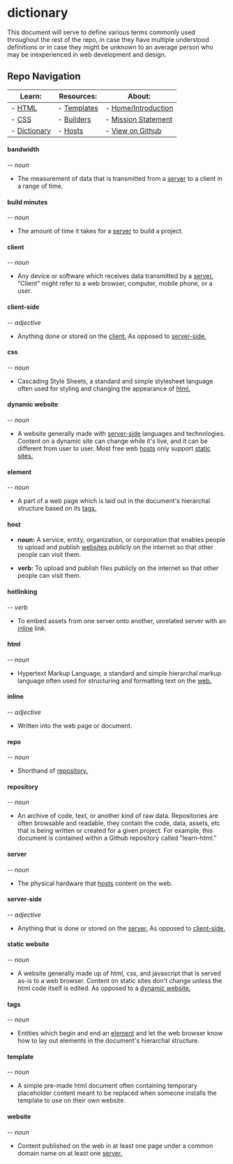 # dictionary

This document will serve to define various terms commonly used throughout the rest of the repo, in case they have multiple understood definitions or in case they might be unknown to an average person who may be inexperienced in web development and design.

## Repo Navigation

| Learn:                          | Resources:                         | About:
| ------------------------------- | ---------------------------------- | ---------------------------------------------
| - [HTML](html.md)        | - [Templates](../templates/readme.md) | - [Home/Introduction](./)
| - [CSS](css.md)          | - [Builders](builders.md)   | - [Mission Statement](mission-statement.md)
| - [Dictionary](vocab.md) | - [Hosts](hosts.md)         | - [View on Github](https://github.com/skylestia/make-a-website)

#### **bandwidth**
*-- noun*

- The measurement of data that is transmitted from a [server](#server) to a client in a range of time.

#### **build minutes**
*-- noun*

- The amount of time it takes for a [server](#server) to build a project.

#### **client**
*-- noun*

- Any device or software which receives data transmitted by a [server.](#server) "Client" might refer to a web browser, computer, mobile phone, or a user.

#### **client-side**
*-- adjective*

- Anything done or stored on the [client.](#client) As opposed to [server-side.](#server-side)

#### **css**
*-- noun*

- Cascading Style Sheets, a standard and simple stylesheet language often used for styling and changing the appearance of [html.](#html)

#### **dynamic website**
*-- noun*

- A website generally made with [server-side](#server-side) languages and technologies. Content on a dynamic site can change while it's live, and it can be different from user to user. Most free web [hosts](#host) only support [static sites.](#static-website)

#### **element**
*-- noun*

- A part of a web page which is laid out in the document's hierarchal structure based on its [tags.](#tags)

#### **host**

- **noun:** A service, entity, organization, or corporation that enables people to upload and publish [websites](#website) publicly on the internet so that other people can visit them.

- **verb:** To upload and publish files publicly on the internet so that other people can visit them.

#### **hotlinking**
*-- verb*

- To embed assets from one server onto another, unrelated server with an [inline](#inline) link.

#### **html**
*-- noun*

- Hypertext Markup Language, a standard and simple hierarchal markup language often used for structuring and formatting text on the [web.](#web)

#### **inline**
*-- adjective*

- Written into the web page or document.

#### **repo**
*-- noun*

- Shorthand of [repository.](#repository)

#### **repository**
*-- noun*

- An archive of code, text, or another kind of raw data. Repositories are often browsable and readable, they contain the code, data, assets, etc that is being written or created for a given project. For example, this document is contained within a Github repository called "learn-html."

#### **server**
*-- noun*

- The physical hardware that [hosts](#host) content on the web.

#### **server-side**
*-- adjective*

- Anything that is done or stored on the [server.](#server) As opposed to [client-side.](#client-side)

#### **static website**
*-- noun*

- A website generally made up of html, css, and javascript that is served as-is to a web browser. Content on static sites don't change unless the html code itself is edited. As opposed to a [dynamic website.](#dynamic-website)

#### **tags**
*-- noun*

- Entities which begin and end an [element](#element) and let the web browser know how to lay out elements in the document's hierarchal structure.

#### **template**
*-- noun*

- A simple pre-made html document often containing temporary placeholder content meant to be replaced when someone installs the template to use on their own website.

#### **website**
*-- noun*

- Content published on the web in at least one page under a common domain name on at least one [server.](#server)
